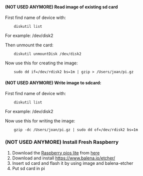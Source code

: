 
#### (NOT USED ANYMORE) Read image of existing sd card
    
First find name of device with:

        diskutil list
For example: /dev/disk2

Then unmount the card:
    
        diskutil unmountDisk /dev/disk2

Now use this for creating the image:

        sudo dd if=/dev/rdisk2 bs=1m | gzip > /Users/joan/pi.gz
        
#### (NOT USED ANYMORE) Write image to sdcard:

First find name of device with:

        diskutil list
For example: /dev/disk2

Now use this for writing the image:

        gzip -dc /Users/joan/pi.gz | sudo dd of=/dev/rdisk2 bs=1m
        
        
### (NOT USED ANYMORE) Install Fresh Raspberry

1. Download the [Raspberry pios lite](https://downloads.raspberrypi.org/raspios_lite_armhf_latest) from [here](https://www.raspberrypi.org/downloads/raspbian/)
2. Download and install https://www.balena.io/etcher/
3. Insert sd card and flash it by using image and balena-etcher
4. Put sd card in pi        